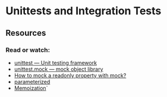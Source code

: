 # Unittests and Integration Tests

## Resources

### Read or watch:

- [unittest — Unit testing framework](https://intranet.aluswe.com/rltoken/ug8beURP6GPP7yJtQ4I1Jw)
- [unittest.mock — mock object library](https://intranet.aluswe.com/rltoken/cCjj8L1q_NaYxvFfqFfYPA)
- [How to mock a readonly property with mock?](https://intranet.aluswe.com/rltoken/y8OnTBcqkL_Rmr2I3peRSQ)
- [parameterized](https://intranet.aluswe.com/rltoken/Z6XhDNPKVcd7BW6163H0_Q)
- [Memoization](https://intranet.aluswe.com/rltoken/7xU6wdKJpB8L2S8vtkxpjw)`
